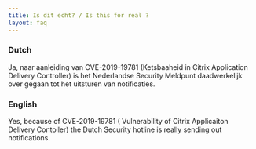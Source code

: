 ```yaml
---
title: Is dit echt? / Is this for real ?
layout: faq
---
```


### Dutch

Ja, naar aanleiding van CVE-2019-19781 (Ketsbaaheid in Citrix Application Delivery Controller) is het Nederlandse Security Meldpunt daadwerkelijk over gegaan tot het uitsturen van notificaties.

### English

Yes, because of CVE-2019-19781 ( Vulnerability of Citrix Applicaiton Delivery Contoller) the Dutch Security hotline is really sending out notifications.
